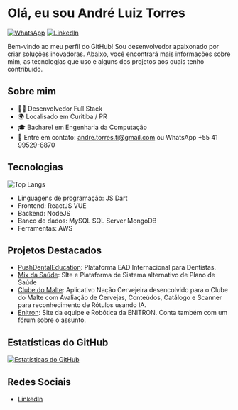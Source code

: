 # Olá, eu sou André Luiz Torres

[![WhatsApp](https://img.shields.io/badge/WhatsApp-25D366?style=for-the-badge&logo=whatsapp&logoColor=white)](https://api.whatsapp.com/send?phone=5541995298870&text=Me%20interessei%20pelo%20seu%20trabalho,%20podemos%20conversar%3F)
[![LinkedIn](https://img.shields.io/badge/LinkedIn-0077B5?style=for-the-badge&logo=linkedin&logoColor=white)](https://www.linkedin.com/in/andr%C3%A9-luiz-torres-b367a062/)


Bem-vindo ao meu perfil do GitHub! Sou desenvolvedor apaixonado por criar soluções inovadoras. Abaixo, você encontrará mais informações sobre mim, as tecnologias que uso e alguns dos projetos aos quais tenho contribuído.

## Sobre mim

- 👨‍💻 Desenvolvedor Full Stack
- 🌍 Localisado em Curitiba / PR
- 🎓 Bacharel em Engenharia da Computação
- 📧 Entre em contato: andre.torres.ti@gmail.com ou WhatsApp +55 41 99529-8870

## Tecnologias

![Top Langs](https://github-readme-stats.vercel.app/api/top-langs/?username=andreluiztorres&layout=compact)

- Linguagens de programação: 
  JS
  Dart
- Frontend: 
  ReactJS
  VUE
- Backend: 
  NodeJS
- Banco de dados: 
  MySQL
  SQL Server
  MongoDB
- Ferramentas: 
  AWS

## Projetos Destacados

- [PushDentalEducation](https://pushdentaleducation.com/): Plataforma EAD Internacional para Dentistas.
- [Mix da Saúde](https://www.mixdasaude.com.br/): SIte e Plataforma de Sistema alternativo de Plano de Saúde
- [Clube do Malte](https://www.clubedomalte.com.br/app): Aplicativo Nação Cervejeira desencolvido para o Clube do Malte com Avaliação de Cervejas, Conteúdos, Catálogo e Scanner para reconhecimento de Rótulos usando IA.
- [Enitron](https://www.roboenitron.com.br/): Site da equipe e Robótica da ENITRON. Conta também com um fórum sobre o assunto.  


## Estatísticas do GitHub

[![Estatísticas do GitHub](https://github-readme-stats.vercel.app/api?username=andreluiztorres&show_icons=true&theme=dark)](https://github.com/andreluiztorres)

## Redes Sociais

- [LinkedIn](https://www.linkedin.com/in/andr%C3%A9-luiz-torres-b367a062/)

